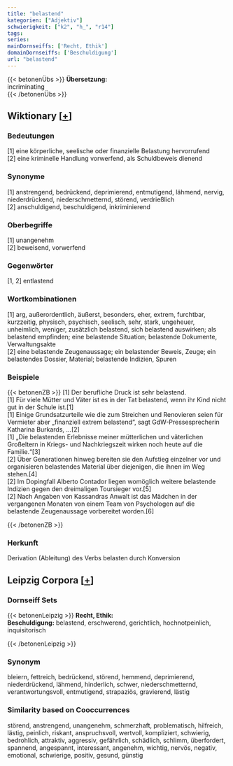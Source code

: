```yaml
---
title: "belastend"
kategorien: ["Adjektiv"]
schwierigkeit: ["k2", "h_", "r14"]
tags:
series:
mainDornseiffs: ['Recht, Ethik']
domainDornseiffs: ['Beschuldigung']
url: "belastend"
---
```


{{< betonenÜbs >}}
**Übersetzung:**  
incriminating  
{{< /betonenÜbs >}}

## Wiktionary [[+](https://de.wiktionary.org/wiki/belastend)]

### Bedeutungen
[1] eine körperliche, seelische oder finanzielle Belastung hervorrufend  
[2] eine kriminelle Handlung vorwerfend, als Schuldbeweis dienend  

### Synonyme
[1] anstrengend, bedrückend, deprimierend, entmutigend, lähmend, nervig, niederdrückend, niederschmetternd, störend, verdrießlich  
[2] anschuldigend, beschuldigend, inkriminierend  

### Oberbegriffe
[1] unangenehm  
[2] beweisend, vorwerfend  

### Gegenwörter
[1, 2] entlastend  

### Wortkombinationen
[1] arg, außerordentlich, äußerst, besonders, eher, extrem, furchtbar, kurzzeitig, physisch, psychisch, seelisch, sehr, stark, ungeheuer, unheimlich, weniger, zusätzlich belastend, sich belastend auswirken; als belastend empfinden; eine belastende Situation; belastende Dokumente, Verwaltungsakte  
[2] eine belastende Zeugenaussage; ein belastender Beweis, Zeuge; ein belastendes Dossier, Material; belastende Indizien, Spuren  

### Beispiele
{{< betonenZB >}}
[1] Der berufliche Druck ist sehr belastend.  
[1] Für viele Mütter und Väter ist es in der Tat belastend, wenn ihr Kind nicht gut in der Schule ist.[1]  
[1] Einige Grundsatzurteile wie die zum Streichen und Renovieren seien für Vermieter aber „finanziell extrem belastend“, sagt GdW-Pressesprecherin Katharina Burkards, …[2]  
[1] „Die belastenden Erlebnisse meiner mütterlichen und väterlichen Großeltern in Kriegs- und Nachkriegszeit wirken noch heute auf die Familie.“[3]  
[2] Über Generationen hinweg bereiten sie den Aufstieg einzelner vor und organisieren belastendes Material über diejenigen, die ihnen im Weg stehen.[4]  
[2] Im Dopingfall Alberto Contador liegen womöglich weitere belastende Indizien gegen den dreimaligen Toursieger vor.[5]  
[2] Nach Angaben von Kassandras Anwalt ist das Mädchen in der vergangenen Monaten von einem Team von Psychologen auf die belastende Zeugenaussage vorbereitet worden.[6]  

{{< /betonenZB >}}
### Herkunft
Derivation (Ableitung) des Verbs belasten durch Konversion  


## Leipzig Corpora [[+](https://corpora.uni-leipzig.de/en/res?word=belastend&corpusId=deu_newscrawl-public_2018)]

### Dornseiff Sets
{{< betonenLeipzig >}}
**Recht, Ethik:**  
**Beschuldigung:** belastend, erschwerend, gerichtlich, hochnotpeinlich, inquisitorisch  

{{< /betonenLeipzig >}}

### Synonym
bleiern, fettreich, bedrückend, störend, hemmend, deprimierend, niederdrückend, lähmend, hinderlich, schwer, niederschmetternd, verantwortungsvoll, entmutigend, strapaziös, gravierend, lästig


### Similarity based on Cooccurrences
störend, anstrengend, unangenehm, schmerzhaft, problematisch, hilfreich, lästig, peinlich, riskant, anspruchsvoll, wertvoll, kompliziert, schwierig, bedrohlich, attraktiv, aggressiv, gefährlich, schädlich, schlimm, überfordert, spannend, angespannt, interessant, angenehm, wichtig, nervös, negativ, emotional, schwierige, positiv, gesund, günstig

